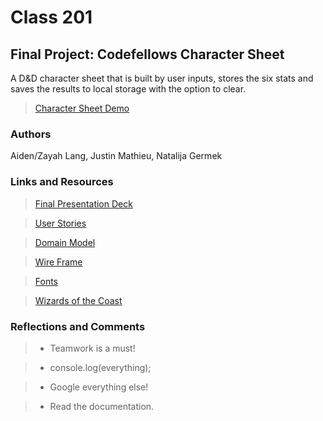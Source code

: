 # Class 201
## Final Project: Codefellows Character Sheet

A D&D character sheet that is built by user inputs, stores the six stats and saves the results to local storage with the option to clear.

>[Character Sheet Demo](https://zayahpapaya.github.io/simplified-character-sheet/index.html)

### Authors

Aiden/Zayah Lang, Justin Mathieu,  Natalija Germek

### Links and Resources

>[Final Presentation Deck](https://docs.google.com/presentation/d/17xOtmu09rdLu9oiC5bMPpU_ofmGuOGwQF210Mpj15LQ/edit?usp=sharing)

>[User Stories](https://github.com/ZayahPapaya/simplified-character-sheet/issues/14)

>[Domain Model](img/domainModel.png)

>[Wire Frame](img/Character%20Sheet%20Wireframe.png)

>[Fonts](https://fonts.google.com/)

>[Wizards of the Coast](https://company.wizards.com/en)

### Reflections and Comments

> - Teamwork is a must!

> - console.log(everything);

> - Google everything else!

> - Read the documentation.
